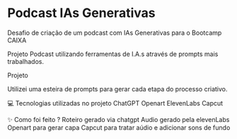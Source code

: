 # Podcast IAs Generativas
Desafio de criação de um podcast com IAs Generativas para o Bootcamp CAIXA 

Projeto Podcast utilizando ferramentas de I.A.s através de prompts mais trabalhados.

Projeto 

Utilizei uma esteira de prompts para gerar cada etapa do processo criativo.

💻 Tecnologias utilizadas no projeto
ChatGPT
Openart
ElevenLabs
Capcut

✨ Como foi feito ?
Roteiro gerado via chatgpt
Audio gerado pela elevenLabs
Openart para gerar capa
Capcut para tratar aúdio e adicionar sons de fundo
